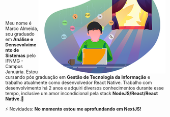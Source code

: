 <img src="concept.png" min-width="400px" max-width="400px" width="400px" style="margin-top: -100px;" align="right" alt="Marco Almeida">

<p align="left">
  Meu nome é Marco Almeida, sou graduado em <strong>Análise e Densevolvimento de Sistemas</strong> pelo IFNMG - Campus Januária. Estou cursando pós graduação em <strong>Gestão de Tecnologia da Informação</strong> e trabalho atualmente como desenvolvedor React Native. Trabalho com desenvolvimento há 2 anos e adquiri diversos conhecimentos durante esse tempo, inclusive um amor incondicional pela stack <strong>NodeJS/React/React Native.</strong>🚀
  
</p>

<p align="left">
   ⚡ Novidades: <strong>No momento estou me aprofundando em NextJS!</strong>
</p>

<!--
**marcoalvesalmeida/marcoalvesalmeida** is a ✨ _special_ ✨ repository because its `README.md` (this file) appears on your GitHub profile.

Here are some ideas to get you started:

- 🔭 I’m currently working on ...
- 🌱 I’m currently learning ...
- 👯 I’m looking to collaborate on ...
- 🤔 I’m looking for help with ...
- 💬 Ask me about ...
- 📫 How to reach me: ...
- 😄 Pronouns: ...
- ⚡ Fun fact: ...
-->
